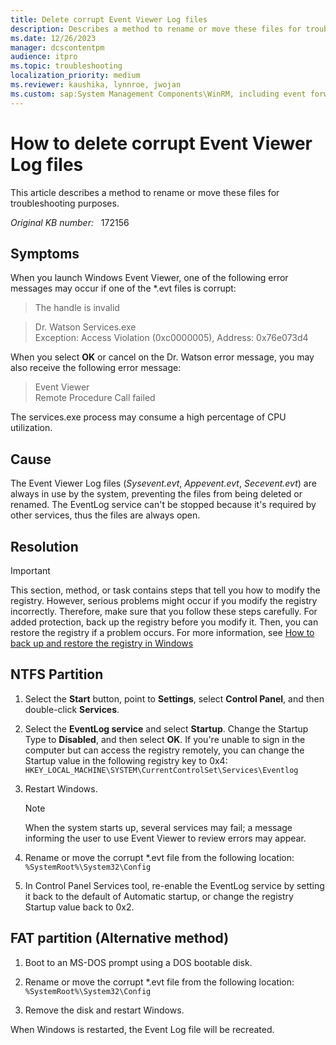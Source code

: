 ```yaml
---
title: Delete corrupt Event Viewer Log files
description: Describes a method to rename or move these files for troubleshooting purposes.
ms.date: 12/26/2023
manager: dcscontentpm
audience: itpro
ms.topic: troubleshooting
localization_priority: medium
ms.reviewer: kaushika, lynnroe, jwojan
ms.custom: sap:System Management Components\WinRM, including event forwarding and collections, csstroubleshoot
---
```

# How to delete corrupt Event Viewer Log files

This article describes a method to rename or move these files for troubleshooting purposes.

_Original KB number:_ &nbsp; 172156

## Symptoms

When you launch Windows Event Viewer, one of the following error messages may occur if one of the *.evt files is corrupt:

> The handle is invalid  

> Dr. Watson Services.exe  
Exception: Access Violation (0xc0000005), Address: 0x76e073d4

When you select **OK** or cancel on the Dr. Watson error message, you may also receive the following error message:

> Event Viewer  
Remote Procedure Call failed

The services.exe process may consume a high percentage of CPU utilization.

## Cause

The Event Viewer Log files (*Sysevent.evt*, *Appevent.evt*, *Secevent.evt*) are always in use by the system, preventing the files from being deleted or renamed. The EventLog service can't be stopped because it's required by other services, thus the files are always open.

## Resolution

> [!IMPORTANT]
> This section, method, or task contains steps that tell you how to modify the registry. However, serious problems might occur if you modify the registry incorrectly. Therefore, make sure that you follow these steps carefully. For added protection, back up the registry before you modify it. Then, you can restore the registry if a problem occurs. For more information, see [How to back up and restore the registry in Windows](https://support.microsoft.com/help/322756)

## NTFS Partition

1. Select the **Start** button, point to **Settings**, select **Control Panel**, and then double-click **Services**.

2. Select the **EventLog service** and select **Startup**. Change the Startup Type to **Disabled**, and then select **OK**. If you're unable to sign in the computer but can access the registry remotely, you can change the Startup value in the following registry key to 0x4:
    `HKEY_LOCAL_MACHINE\SYSTEM\CurrentControlSet\Services\Eventlog`

3. Restart Windows.

    > [!NOTE]
    > When the system starts up, several services may fail; a message informing the user to use Event Viewer to review errors may appear.

4. Rename or move the corrupt *.evt file from the following location:
    `%SystemRoot%\System32\Config`

5. In Control Panel Services tool, re-enable the EventLog service by setting it back to the default of Automatic startup, or change the registry Startup value back to 0x2.

## FAT partition (Alternative method)

1. Boot to an MS-DOS prompt using a DOS bootable disk.

2. Rename or move the corrupt *.evt file from the following location:
    `%SystemRoot%\System32\Config`

3. Remove the disk and restart Windows.

When Windows is restarted, the Event Log file will be recreated.
